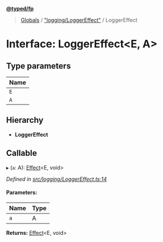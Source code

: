 **[@typed/fp](../README.md)**

> [Globals](../globals.md) / ["logging/LoggerEffect"](../modules/_logging_loggereffect_.md) / LoggerEffect

# Interface: LoggerEffect\<E, A>

## Type parameters

Name |
------ |
`E` |
`A` |

## Hierarchy

* **LoggerEffect**

## Callable

▸ (`a`: A): [Effect](../modules/_effect_effect_.effect.md)\<E, void>

*Defined in [src/logging/LoggerEffect.ts:14](https://github.com/TylorS/typed-fp/blob/ac98ca1/src/logging/LoggerEffect.ts#L14)*

#### Parameters:

Name | Type |
------ | ------ |
`a` | A |

**Returns:** [Effect](../modules/_effect_effect_.effect.md)\<E, void>
